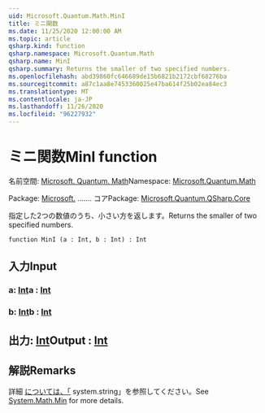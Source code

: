 ```yaml
---
uid: Microsoft.Quantum.Math.MinI
title: ミニ関数
ms.date: 11/25/2020 12:00:00 AM
ms.topic: article
qsharp.kind: function
qsharp.namespace: Microsoft.Quantum.Math
qsharp.name: MinI
qsharp.summary: Returns the smaller of two specified numbers.
ms.openlocfilehash: abd39860fc646689de15b6821b2172cbf68276ba
ms.sourcegitcommit: a87c1aa8e7453360025e47ba614f25b02ea84ec3
ms.translationtype: MT
ms.contentlocale: ja-JP
ms.lasthandoff: 11/26/2020
ms.locfileid: "96227932"
---
```

# <a name="mini-function"></a><span data-ttu-id="e62da-102">ミニ関数</span><span class="sxs-lookup"><span data-stu-id="e62da-102">MinI function</span></span>

<span data-ttu-id="e62da-103">名前空間: [Microsoft. Quantum. Math](xref:Microsoft.Quantum.Math)</span><span class="sxs-lookup"><span data-stu-id="e62da-103">Namespace: [Microsoft.Quantum.Math](xref:Microsoft.Quantum.Math)</span></span>

<span data-ttu-id="e62da-104">Package: [Microsoft.](https://nuget.org/packages/Microsoft.Quantum.QSharp.Core) ....... コア</span><span class="sxs-lookup"><span data-stu-id="e62da-104">Package: [Microsoft.Quantum.QSharp.Core](https://nuget.org/packages/Microsoft.Quantum.QSharp.Core)</span></span>


<span data-ttu-id="e62da-105">指定した2つの数値のうち、小さい方を返します。</span><span class="sxs-lookup"><span data-stu-id="e62da-105">Returns the smaller of two specified numbers.</span></span>

```qsharp
function MinI (a : Int, b : Int) : Int
```


## <a name="input"></a><span data-ttu-id="e62da-106">入力</span><span class="sxs-lookup"><span data-stu-id="e62da-106">Input</span></span>

### <a name="a--int"></a><span data-ttu-id="e62da-107">a: [Int](xref:microsoft.quantum.lang-ref.int)</span><span class="sxs-lookup"><span data-stu-id="e62da-107">a : [Int](xref:microsoft.quantum.lang-ref.int)</span></span>




### <a name="b--int"></a><span data-ttu-id="e62da-108">b: [Int](xref:microsoft.quantum.lang-ref.int)</span><span class="sxs-lookup"><span data-stu-id="e62da-108">b : [Int](xref:microsoft.quantum.lang-ref.int)</span></span>





## <a name="output--int"></a><span data-ttu-id="e62da-109">出力: [Int](xref:microsoft.quantum.lang-ref.int)</span><span class="sxs-lookup"><span data-stu-id="e62da-109">Output : [Int](xref:microsoft.quantum.lang-ref.int)</span></span>



## <a name="remarks"></a><span data-ttu-id="e62da-110">解説</span><span class="sxs-lookup"><span data-stu-id="e62da-110">Remarks</span></span>

<span data-ttu-id="e62da-111">詳細 [については、「](https://docs.microsoft.com/dotnet/api/system.math.min) system.string」を参照してください。</span><span class="sxs-lookup"><span data-stu-id="e62da-111">See [System.Math.Min](https://docs.microsoft.com/dotnet/api/system.math.min) for more details.</span></span>